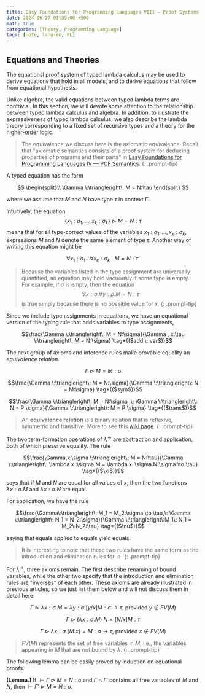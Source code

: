 ```yaml
---
title: Easy Foundations for Programming Languages VIII — Proof Systems
date: 2024-06-27 01:39:00 +500
math: true
categories: [Theory, Programming Language]
tags: [note, lang-en, PL]
---
```


## Equations and Theories

The equational proof system of typed lambda calculus may be used to derive equations that hold in all models, and to derive equations that follow from equational hypothesis.

Unlike algebra, the valid equations between typed lambda terms are nontrivial. In this section, we will devote some attention to the relationship between typed lambda calculus and algebra. In addition, to illustrate the expressiveness of typed lambda calculus, we also describe the lambda theory corresponding to a fixed set of recursive types and a theory for the higher-order logic.

> The equivalence we discuss here is the axiomatic equivalence. Recall that "axiomatic semantics consists of a proof system for deducing properties of programs and their parts" in [Easy Foundations for Programming Languages IV — PCF Semantics]({{site.url}}/posts/easy_PL4/).
{: .prompt-tip}

A typed equation has the form

$$
\begin{split}\\
\Gamma \:\triangleright\: M = N:\tau
\end{split}
$$

where we assume that $M$ and $N$ have type $\tau$ in context $\Gamma$.

Intuitively, the equation $$ \{ x_1:\sigma_1 ,..., x_k:\sigma_k \} \:\triangleright\: M = N:\tau$$ means that for all type-correct values of the variables $x_1:\sigma_1 ,..., x_k:\sigma_k$, expressions $M$ and $N$ denote the same element of type $\tau$. Another way of writing this equation might be

$$\forall x_1:\sigma_1 ...\forall x_k:\sigma_k \: .\: M = N:\tau.$$

> Because the variables listed in the type assignment are universally quantified, an equation may hold vacuously if some type is empty.  
For example, if $\sigma$ is empty, then the equation $$\forall x:\sigma . \forall y:\rho . M = N:\tau$$ is true simply because there is no possible value for $x$.
{: .prompt-tip}

Since we include type assignments in equations, we have an equational version of the typing rule that adds variables to type assignments,

$$\frac{\Gamma \:\triangleright\: M = N:\sigma}{\Gamma , x:\tau \:\triangleright\: M = N:\sigma} \tag*{($add \: var$)}$$

The next group of axioms and inference rules make provable equality an *equivalence relation*. 

$$\Gamma \:\triangleright\: M = M:\sigma \tag*{($ref$)}$$

$$\frac{\Gamma \:\triangleright\: M = N:\sigma}{\Gamma \:\triangleright\: N = M:\sigma} \tag*{($sym$)}$$

$$\frac{\Gamma \:\triangleright\: M = N:\sigma ,\: \Gamma \:\triangleright\: N = P:\sigma}{\Gamma \:\triangleright\: M = P:\sigma} \tag*{($trans$)}$$



> An **equivalence relation** is a binary relation that is reflexive, symmetric and transitive. More to see this [wiki page](https://en.wikipedia.org/wiki/Equivalence_relation).
{: .prompt-tip}

The two term-formation operations of $\lambda^\to$ are abstraction and application, both of which preserve equality. The rule

$$\frac{\Gamma,x:\sigma \:\triangleright\: M = N:\tau}{\Gamma \:\triangleright\: \lambda x :\sigma.M = \lambda x :\sigma.N:\sigma \to \tau} \tag*{($\xi$)}$$

says that if $M$ and $N$ are equal for all values of $x$, then the two functions $\lambda x :\sigma.M$ and $\lambda x :\sigma.N$ are equal.

For application, we have the rule

$$\frac{\Gamma\:\triangleright\: M_1 = M_2:\sigma \to \tau,\: \Gamma \:\triangleright\: N_1 = N_2:\sigma}{\Gamma \:\triangleright\:M_1\: N_1 = M_2\:N_2:\tau} \tag*{($\nu$)}$$

saying that equals applied to equals yield equals.

> It is interesting to note that these two rules have the same form as the introduction and elimination rules for $\to$.
{: .prompt-tip}

For $\lambda^\to$, three axioms remain. The first describe renaming of bound variables, while the other two specify that the introduction and elimination rules are "inverses" of each other. These axioms are already illustrated in previous articles, so we just list them below and will not discuss them in detail here.

$$\Gamma \:\triangleright\: \lambda x:\sigma.M = \lambda y:\sigma.[y/x]M : \sigma \to \tau \text{, provided } y \notin FV(M)\tag*{($\alpha$)}$$

$$\Gamma \:\triangleright\: (\lambda x:\sigma.M)\:N = [N/x]M : \tau \tag*{($\beta$)}$$

$$\Gamma \:\triangleright\: \lambda x:\sigma.(M\:x) = M : \sigma \to \tau \text{, provided } x \notin FV(M)\tag*{($\eta$)}$$

> $FV(M)$ represents the set of free variables in $M$, i.e., the variables appearing in $M$ that are not bound by $\lambda$. 
{: .prompt-tip}

The following lemma can be easily proved by induction on equational proofs.

**(Lemma.)** If $\vdash \Gamma\:\triangleright\: M = N:\sigma$ and $\Gamma \cap \Gamma'$ contains all free variables of $M$ and $N$, then $\vdash \Gamma'\:\triangleright\: M = N:\sigma$.